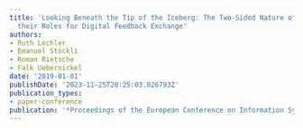 ```yaml
---
title: 'Looking Beneath the Tip of the Iceberg: The Two-Sided Nature of Chatbots and
  their Roles for Digital Feedback Exchange'
authors:
- Ruth Lechler
- Emanuel Stöckli
- Roman Rietsche
- Falk Uebernickel
date: '2019-01-01'
publishDate: '2023-11-25T20:25:03.026793Z'
publication_types:
- paper-conference
publication: '*Proceedings of the European Conference on Information Systems (ECIS)*'
---
```

